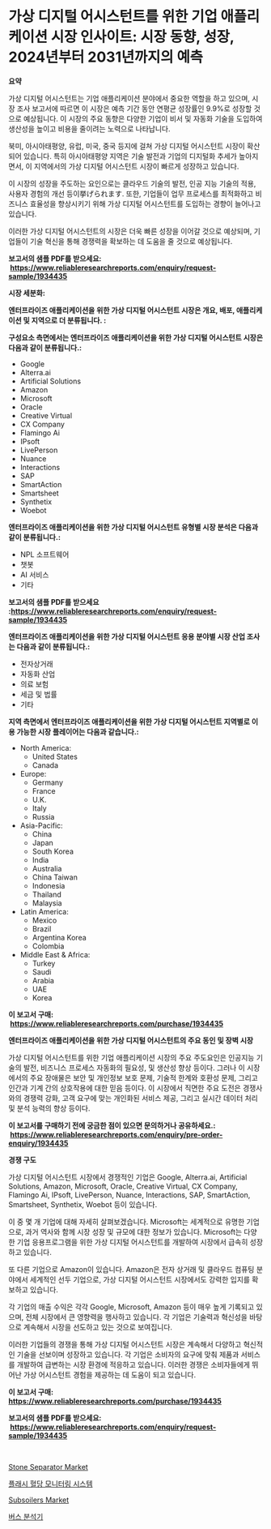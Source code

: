 <p><h1>가상 디지털 어시스턴트를 위한 기업 애플리케이션 시장 인사이트: 시장 동향, 성장, 2024년부터 2031년까지의 예측</h1></p><p><strong>요약</strong></p>
<p><p>가상 디지털 어시스턴트는 기업 애플리케이션 분야에서 중요한 역할을 하고 있으며, 시장 조사 보고서에 따르면 이 시장은 예측 기간 동안 연평균 성장률인 9.9%로 성장할 것으로 예상됩니다. 이 시장의 주요 동향은 다양한 기업이 비서 및 자동화 기술을 도입하여 생산성을 높이고 비용을 줄이려는 노력으로 나타납니다.</p><p>북미, 아시아태평양, 유럽, 미국, 중국 등지에 걸쳐 가상 디지털 어시스턴트 시장이 확산되어 있습니다. 특히 아시아태평양 지역은 기술 발전과 기업의 디지털화 추세가 높아지면서, 이 지역에서의 가상 디지털 어시스턴트 시장이 빠르게 성장하고 있습니다.</p><p>이 시장의 성장을 주도하는 요인으로는 클라우드 기술의 발전, 인공 지능 기술의 적용, 사용자 경험의 개선 등이挙げられます. 또한, 기업들이 업무 프로세스를 최적화하고 비즈니스 효율성을 향상시키기 위해 가상 디지털 어시스턴트를 도입하는 경향이 늘어나고 있습니다.</p><p>이러한 가상 디지털 어시스턴트의 시장은 더욱 빠른 성장을 이어갈 것으로 예상되며, 기업들이 기술 혁신을 통해 경쟁력을 확보하는 데 도움을 줄 것으로 예상됩니다.</p></p>
<p><strong>보고서의 샘플 PDF를 받으세요: &nbsp;<a href="https://www.reliableresearchreports.com/enquiry/request-sample/1934435">https://www.reliableresearchreports.com/enquiry/request-sample/1934435</a></strong></p>
<p><strong>시장 세분화:</strong></p>
<p><strong> 엔터프라이즈 애플리케이션을 위한 가상 디지털 어시스턴트 시장은 개요, 배포, 애플리케이션 및 지역으로 더 분류됩니다. :</strong></p>
<p><strong>구성요소 측면에서는 엔터프라이즈 애플리케이션을 위한 가상 디지털 어시스턴트 시장은 다음과 같이 분류됩니다.:</strong></p>
<p><ul><li>Google</li><li>Alterra.ai</li><li>Artificial Solutions</li><li>Amazon</li><li>Microsoft</li><li>Oracle</li><li>Creative Virtual</li><li>CX Company</li><li>Flamingo Ai</li><li>IPsoft</li><li>LivePerson</li><li>Nuance</li><li>Interactions</li><li>SAP</li><li>SmartAction</li><li>Smartsheet</li><li>Synthetix</li><li>Woebot</li></ul></p>
<p><strong> 엔터프라이즈 애플리케이션을 위한 가상 디지털 어시스턴트 유형별 시장 분석은 다음과 같이 분류됩니다.:</strong></p>
<p><ul><li>NPL 소프트웨어</li><li>챗봇</li><li>AI 서비스</li><li>기타</li></ul></p>
<p><strong>보고서의 샘플 PDF를 받으세요 :<a href="https://www.reliableresearchreports.com/enquiry/request-sample/1934435">https://www.reliableresearchreports.com/enquiry/request-sample/1934435</a></strong></p>
<p><strong> 엔터프라이즈 애플리케이션을 위한 가상 디지털 어시스턴트 응용 분야별 시장 산업 조사는 다음과 같이 분류됩니다.:</strong></p>
<p><ul><li>전자상거래</li><li>자동화 산업</li><li>의료 보험</li><li>세금 및 법률</li><li>기타</li></ul></p>
<p><strong>지역 측면에서 엔터프라이즈 애플리케이션을 위한 가상 디지털 어시스턴트 지역별로 이용 가능한 시장 플레이어는 다음과 같습니다.:</strong></p>
<p><ul>
    <li>
        North America:
        <ul>
            <li>United States</li>
            <li>Canada</li>
        </ul>
    </li>
    <li>
        Europe:
        <ul>
            <li>Germany</li>
            <li>France</li>
            <li>U.K.</li>
            <li>Italy</li>
            <li>Russia</li>
        </ul>
    </li>
    <li>
        Asia-Pacific:
        <ul>
            <li>China</li>
            <li>Japan</li>
            <li>South Korea</li>
            <li>India</li>
            <li>Australia</li>
            <li>China Taiwan</li>
            <li>Indonesia</li>
            <li>Thailand</li>
            <li>Malaysia</li>
        </ul>
    </li>
    <li>
        Latin America:
        <ul>
            <li>Mexico</li>
            <li>Brazil</li>
            <li>Argentina Korea</li>
            <li>Colombia</li>
        </ul>
    </li>
    <li>
        Middle East & Africa:
        <ul>
            <li>Turkey</li>
            <li>Saudi</li>
            <li>Arabia</li>
            <li>UAE</li>
            <li>Korea</li>
        </ul>
    </li>
    </ul></p>
<p><strong>이 보고서 구매: &nbsp;<a href="https://www.reliableresearchreports.com/purchase/1934435">https://www.reliableresearchreports.com/purchase/1934435</a></strong></p>
<p><strong>엔터프라이즈 애플리케이션을 위한 가상 디지털 어시스턴트의 주요 동인 및 장벽 시장</strong></p>
<p><p>가상 디지털 어시스턴트를 위한 기업 애플리케이션 시장의 주요 주도요인은 인공지능 기술의 발전, 비즈니스 프로세스 자동화의 필요성, 및 생산성 향상 등이다. 그러나 이 시장에서의 주요 장애물은 보안 및 개인정보 보호 문제, 기술적 한계와 호환성 문제, 그리고 인간과 기계 간의 상호작용에 대한 믿음 등이다. 이 시장에서 직면한 주요 도전은 경쟁사와의 경쟁력 강화, 고객 요구에 맞는 개인화된 서비스 제공, 그리고 실시간 데이터 처리 및 분석 능력의 향상 등이다.</p></p>
<p><strong>이 보고서를 구매하기 전에 궁금한 점이 있으면 문의하거나 공유하세요.: &nbsp;<a href="https://www.reliableresearchreports.com/enquiry/pre-order-enquiry/1934435">https://www.reliableresearchreports.com/enquiry/pre-order-enquiry/1934435</a></strong></p>
<p><strong>경쟁 구도</strong></p>
<p><p>가상 디지털 어시스턴트 시장에서 경쟁적인 기업은 Google, Alterra.ai, Artificial Solutions, Amazon, Microsoft, Oracle, Creative Virtual, CX Company, Flamingo Ai, IPsoft, LivePerson, Nuance, Interactions, SAP, SmartAction, Smartsheet, Synthetix, Woebot 등이 있습니다. </p><p>이 중 몇 개 기업에 대해 자세히 살펴보겠습니다. Microsoft는 세계적으로 유명한 기업으로, 과거 역사와 함께 시장 성장 및 규모에 대한 정보가 있습니다. Microsoft는 다양한 기업 응용프로그램을 위한 가상 디지털 어시스턴트를 개발하여 시장에서 급속히 성장하고 있습니다. </p><p>또 다른 기업으로 Amazon이 있습니다. Amazon은 전자 상거래 및 클라우드 컴퓨팅 분야에서 세계적인 선두 기업으로, 가상 디지털 어시스턴트 시장에서도 강력한 입지를 확보하고 있습니다. </p><p>각 기업의 매출 수익은 각각 Google, Microsoft, Amazon 등이 매우 높게 기록되고 있으며, 전체 시장에서 큰 영향력을 행사하고 있습니다. 각 기업은 기술력과 혁신성을 바탕으로 계속해서 시장을 선도하고 있는 것으로 보여집니다. </p><p>이러한 기업들의 경쟁을 통해 가상 디지털 어시스턴트 시장은 계속해서 다양하고 혁신적인 기술을 선보이며 성장하고 있습니다. 각 기업은 소비자의 요구에 맞춰 제품과 서비스를 개발하여 급변하는 시장 환경에 적응하고 있습니다. 이러한 경쟁은 소비자들에게 뛰어난 가상 어시스턴트 경험을 제공하는 데 도움이 되고 있습니다.</p></p>
<p><strong>이 보고서 구매: &nbsp; <a href="https://www.reliableresearchreports.com/purchase/1934435">https://www.reliableresearchreports.com/purchase/1934435</a></strong></p>
<p><strong>보고서의 샘플 PDF를 받으세요: &nbsp;<a href="https://www.reliableresearchreports.com/enquiry/request-sample/1934435">https://www.reliableresearchreports.com/enquiry/request-sample/1934435</a></strong><strong></strong></p>
<p>&nbsp;</p>
<p><p><a href="https://issuu.com/reportprime-2/docs/stone-separator-market-size-2030.pptx">Stone Separator Market</a></p><p><a href="https://github.com/PercyHagernes9778/Market-Research-Report-List-1/blob/main/75644407596.md">플래시 혈당 모니터링 시스템</a></p><p><a href="https://issuu.com/reportprime-2/docs/subsoilers-market-size-2030.pptx">Subsoilers Market</a></p><p><a href="https://github.com/rsg307664904/Market-Research-Report-List-1/blob/main/78623507595.md">버스 분석기</a></p></p>